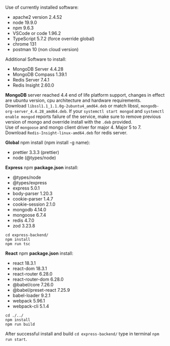 
Use of currently installed software:  
- apache2 version 2.4.52  
- node 19.9.0  
- npm 9.6.3  
- VSCode or code 1.96.2  
- TypeScript 5.7.2 (force override global)  
- chrome 131  
- postman 10 (non cloud version)  

Additional Software to install:  
- MongoDB Server 4.4.28  
- MongoDB Compass 1.39.1  
- Redis Server 7.4.1  
- Redis Insight 2.60.0  

__MongoDB__ server reached 4.4 end of life platform support, changes in effect are ubuntu version, cpu architecture and hardware requirements.  
Download `libssl1.1_1.1.0g-2ubuntu4_amd64.deb` or match libssl, `mongodb-org-server_4.4.28_amd64.deb`. If your `systemctl start mongod` and `systemctl enable mongod` reports failure of the service, make sure to remove previous version of mongo and override install with the `.deb` provided.  
Use of `mongoose` and mongo client driver for major 4. Major 5 to 7.  
Download `Redis-Insight-linux-amd64.deb` for redis server.  

__Global__ npm install (npm install -g name):  
- prettier 3.3.3 (prettier)  
- node (@types/node)  

__Express__ npm __package.json__ install:  
- @types/node  
- @types/express  
- express 5.0.1  
- body-parser 1.20.3  
- cookie-parser 1.4.7  
- cookie-session 2.1.0  
- mongodb 4.14.0  
- mongoose 6.7.4  
- redis 4.7.0  
- zod 3.23.8  

````
cd express-backend/
npm install
npm run tsc
````

__React__ npm __package.json__ install:  
- react 18.3.1  
- react-dom 18.3.1  
- react-router 6.28.0  
- react-router-dom 6.28.0  
- @babel/core 7.26.0  
- @babel/preset-react 7.25.9  
- babel-loader 9.2.1  
- webpack 5.96.1  
- webpack-cli 5.1.4  

````
cd ./../
npm install
npm run build
````

After successful install and build `cd express-backend/` type in terminal `npm run start`.  

